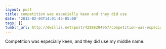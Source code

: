 ```yaml
---
layout: post
title: competition was especially keen and they did use
date: '2013-02-04T14:01:43-05:00'
tags: []
tumblr_url: http://dwillis.net/post/42288204957/competition-was-especially-keen-and-they-did-use
---
```

Competition was especially keen, and they did use my middle name.
